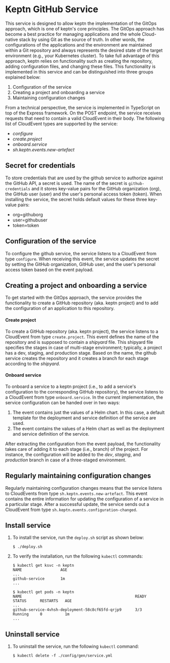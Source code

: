 # Keptn GitHub Service

This service is designed to allow keptn the implementation of the GitOps approach, which is one of keptn's core principles. The GitOps approach has become a best practice for managing applications and the whole Cloud-native stack by using Git as the source of truth. In other words, the configurations of the applications and the environment are maintained within a Git repository and always represents the desired state of the target environment (e.g., your Kubernetes cluster). To take full advantage of this approach, keptn relies on functionality such as creating the repository, adding configuration files, and changing these files. This functionality is implemented in this service and can be distinguished into three groups explained below:
1. Configuration of the service
1. Creating a project and onboarding a service
1. Maintaining configuration changes

From a technical perspective, the service is implemented in TypeScript on top of the Express framework. On the POST endpoint, the service receives requests that need to contain a valid CloudEvent in their body. The following list of CloudEvent types are supported by the service:
* *configure*
* *create.project*
* *onboard.service*
* *sh.keptn.events.new-artefact*

## Secret for credentials

To store credentials that are used by the github service to authorize against the GitHub API, a secret is used. The name of the secret is `github-credentials` and it stores key-value pairs for the GitHub organization (org), the GitHub user (user) and the user's personal access token (token). When installing the service, the secret holds default values for these three key-value pairs:
* org=githuborg 
* user=githubuser
* token=token

## Configuration of the service

To configure the github service, the service listens to a CloudEvent from type `configure`. When receiving this event, the service updates the secret by setting the GitHub organization, GitHub user, and the user's personal access token based on the event payload.

## Creating a project and onboarding a service

To get started with the GitOps approach, the service provides the functionality to create a GitHub repository (aka. keptn project) and to add the configuration of an application to this repository.

#### Create project
To create a GitHub repository (aka. keptn project), the service listens to a CloudEvent from type `create.project`. This event defines the name of the repository and is supposed to contain a *shipyard* file. This shipyard file  specifies the stages in case of multi-stage environment; typically, a project has a dev, staging, and production stage. Based on the name, the github service creates the repository and it creates a branch for each stage according to the *shipyard*. 

#### Onboard service
To onboard a service to a keptn project (i.e., to add a service's configuration to the corresponding GitHub repository), the service listens to a CloudEvent from type `onboard.service`. In the current implementation, the service configuration can be handed over in two ways: 
1. The event contains just the values of a Helm chart. In this case, a default template for the deployment and service definition of the service are used. 
1. The event contains the values of a Helm chart as well as the deployment and service definition of the service. 

After extracting the configuration from the event payload, the functionality takes care of adding it to each stage (i.e., branch) of the project. For instance, the configuration will be added to the *dev*, *staging*, and *production* branch in case of a three-staged environment.

## Regularly maintaining configuration changes
Regularly maintaining configuration changes means that the service listens to CloudEvents from type `sh.keptn.events.new-artefact`. This event contains the entire information for updating the configuration of a service in a particular stage. After a successful update, the service sends out a CloudEvent from type `sh.keptn.events.configuration-changed`.

## Install service

1. To install the service, run the `deploy.sh` script as shown below: 

    ```console
    $ ./deploy.sh
    ```

1. To verify the installation, run the following `kubectl` commands: 

    ```console
    $ kubectl get ksvc -n keptn
    NAME                 AGE
    ...
    github-service       1m
    ...
    ```

    ```console
    $ kubectl get pods -n keptn
    NAME                                                  READY     STATUS      RESTARTS   AGE
    ...
    github-service-4vhsh-deployment-58c8cf65fd-qrjp9      3/3       Running     0          1m
    ...
    ```

## Uninstall service

1. To uninstall the service, run the following `kubectl` command:

    ```console
    $ kubectl delete -f ./config/gen/service.yml
    ```
